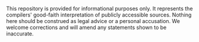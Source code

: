 This repository is provided for informational purposes only. It represents the compilers' good-faith interpretation of publicly accessible sources. Nothing here should be construed as legal advice or a personal accusation. We welcome corrections and will amend any statements shown to be inaccurate.
